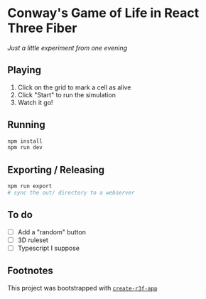 # Conway's Game of Life in React Three Fiber

_Just a little experiment from one evening_

## Playing

1. Click on the grid to mark a cell as alive
2. Click "Start" to run the simulation
3. Watch it go!

## Running

```bash
npm install
npm run dev
```

## Exporting / Releasing

```bash
npm run export
# sync the out/ directory to a webserver
```

## To do

- [ ] Add a "random" button
- [ ] 3D ruleset
- [ ] Typescript I suppose

## Footnotes
This project was bootstrapped with [`create-r3f-app`](https://github.com/utsuboco/create-r3f-app)
